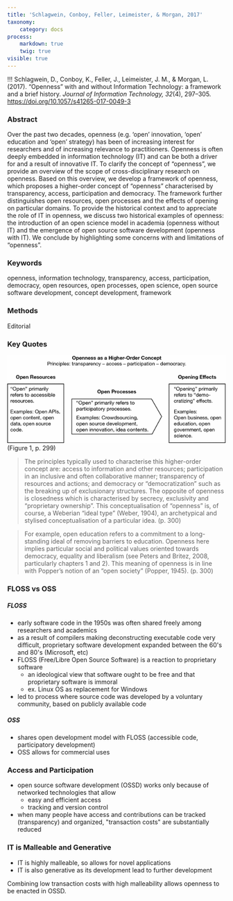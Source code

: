 ```yaml
---
title: 'Schlagwein, Conboy, Feller, Leimeister, & Morgan, 2017'
taxonomy:
    category: docs
process:
    markdown: true
    twig: true
visible: true
---
```


!!! Schlagwein, D., Conboy, K., Feller, J., Leimeister, J. M., & Morgan, L. (2017). “Openness” with and without Information Technology: a framework and a brief history. *Journal of Information Technology, 32*(4), 297–305. https://doi.org/10.1057/s41265-017-0049-3





### Abstract

Over the past two decades, openness (e.g. ‘open’ innovation, ‘open’ education and ‘open’ strategy) has been of increasing interest for researchers and of increasing relevance to practitioners. Openness is often deeply embedded in information technology (IT) and can be both a driver for and a result of innovative IT. To clarify the concept of “openness”, we provide an overview of the scope of cross-disciplinary research on openness. Based on this overview, we develop a framework of openness, which proposes a higher-order concept of “openness” characterised by transparency, access, participation and democracy. The framework further distinguishes open resources, open processes and the effects of opening on particular domains. To provide the historical context and to appreciate the role of IT in openness, we discuss two historical examples of openness: the introduction of an open science model in academia (openness without IT) and the emergence of open source software development (openness with IT). We conclude by highlighting some concerns with and limitations of “openness”.

### Keywords
openness, information technology, transparency, access, participation, democracy, open resources, open processes, open science, open source software development, concept development, framework


### Methods

Editorial

### Key Quotes

![](framework-for-openness.gif) (Figure 1, p. 299)

> The principles typically used to characterise this higher-order concept are: access to information and other resources; participation in an inclusive and often collaborative manner; transparency of resources and actions; and democracy or “democratization” such as the breaking up of exclusionary structures. The opposite of openness is closedness which is characterised by secrecy, exclusivity and “proprietary ownership”. This conceptualisation of “openness” is, of course, a Weberian “ideal type” (Weber, 1904), an archetypical and stylised conceptualisation of a particular idea. (p. 300)

> For example, open education refers to a commitment to a long-standing ideal of removing barriers to education. Openness here implies particular social and political values oriented towards democracy, equality and liberalism (see Peters and Britez, 2008, particularly chapters 1 and 2). This meaning of openness is in line with Popper’s notion of an “open society” (Popper, 1945). (p. 300)

### FLOSS vs OSS

##### FLOSS

- early software code in the 1950s was often shared freely among researchers and academics
- as a result of compilers making deconstructing executable code very difficult, proprietary software development expanded between the  60's and 80's (Microsoft, etc)
- FLOSS (Free/Libre Open Source Software) is a reaction to proprietary software
  - an ideological view that software ought to be free and that proprietary software is immoral
  - ex. Linux OS as replacement for Windows
- led to process where source code was developed by a voluntary community, based on publicly available code

##### OSS

- shares open development model with FLOSS (accessible code, participatory development)
- OSS allows for commercial uses

### Access and Participation

- open source software development (OSSD) works only because of networked technologies that allow
  - easy and efficient access
  - tracking and version control
- when many people have access and contributions can be tracked (transparency) and organized, "transaction costs" are substantially reduced

### IT is Malleable and Generative

- IT is highly malleable, so allows for novel applications
- IT is also generative as its development lead to further development

Combining low transaction costs with high malleability allows openness to be enacted in OSSD.

